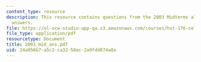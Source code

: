 ```yaml
---
content_type: resource
description: This resource contains questions from the 2003 Midterms alongwith the
  answers.
file: https://ol-ocw-studio-app-qa.s3.amazonaws.com/courses/hst-176-cellular-and-molecular-immunology-fall-2005/24a956b7a5c2ca3258ec2a9fdd874a8a_2003_mid_ans.pdf
file_type: application/pdf
resourcetype: Document
title: 2003_mid_ans.pdf
uid: 24a956b7-a5c2-ca32-58ec-2a9fdd874a8a
---
```

